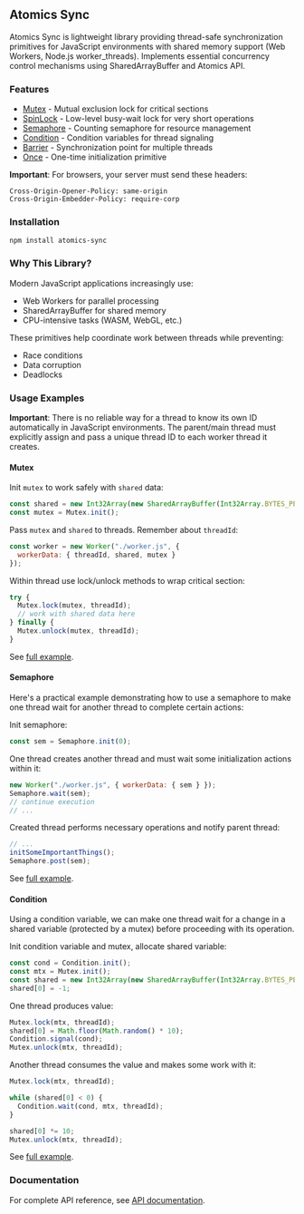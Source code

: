 ## Atomics Sync

Atomics Sync is lightweight library providing thread-safe synchronization primitives for JavaScript environments 
with shared memory support (Web Workers, Node.js worker_threads). 
Implements essential concurrency control mechanisms using SharedArrayBuffer and Atomics API.

### Features

- [Mutex](docs/classes/Mutex.md) - Mutual exclusion lock for critical sections
- [SpinLock](docs/classes/SpinLock.md) - Low-level busy-wait lock for very short operations
- [Semaphore](docs/classes/Semaphore.md) - Counting semaphore for resource management
- [Condition](docs/classes/Condition.md) - Condition variables for thread signaling
- [Barrier](docs/classes/Barrier.md) - Synchronization point for multiple threads
- [Once](docs/classes/Once.md) - One-time initialization primitive

**Important**: For browsers, your server must send these headers:
```
Cross-Origin-Opener-Policy: same-origin
Cross-Origin-Embedder-Policy: require-corp
```

### Installation

```shell
npm install atomics-sync
```

### Why This Library?

Modern JavaScript applications increasingly use:
- Web Workers for parallel processing
- SharedArrayBuffer for shared memory
- CPU-intensive tasks (WASM, WebGL, etc.)

These primitives help coordinate work between threads while preventing:
- Race conditions
- Data corruption
- Deadlocks

### Usage Examples

**Important**: There is no reliable way for a thread to know its own ID automatically in JavaScript environments.
The parent/main thread must explicitly assign and pass a unique thread ID to each worker thread it creates.

#### Mutex

Init `mutex` to work safely with `shared` data:
```javascript
const shared = new Int32Array(new SharedArrayBuffer(Int32Array.BYTES_PER_ELEMENT));
const mutex = Mutex.init();
```

Pass `mutex` and `shared` to threads. Remember about `threadId`:
```javascript
const worker = new Worker("./worker.js", {
  workerData: { threadId, shared, mutex }
});
```

Within thread use lock/unlock methods to wrap critical section:
```javascript
try {
  Mutex.lock(mutex, threadId);
  // work with shared data here
} finally {
  Mutex.unlock(mutex, threadId);
}
```

See [full example](example/mutex.mjs).

#### Semaphore

Here's a practical example demonstrating how to use a semaphore to make one thread 
wait for another thread to complete certain actions:

Init semaphore:
```javascript
const sem = Semaphore.init(0);
```

One thread creates another thread and must wait some initialization actions within it:

```javascript
new Worker("./worker.js", { workerData: { sem } });
Semaphore.wait(sem);
// continue execution
// ...
```

Created thread performs necessary operations and notify parent thread:

```javascript
// ...
initSomeImportantThings();
Semaphore.post(sem);
```

See [full example](example/semaphore.mjs).

#### Condition

Using a condition variable, we can make one thread wait for a change in a shared variable (protected by a mutex) before proceeding with its operation.

Init condition variable and mutex, allocate shared variable:
```javascript
const cond = Condition.init();
const mtx = Mutex.init();
const shared = new Int32Array(new SharedArrayBuffer(Int32Array.BYTES_PER_ELEMENT));
shared[0] = -1;
```

One thread produces value:
```javascript
Mutex.lock(mtx, threadId);
shared[0] = Math.floor(Math.random() * 10);
Condition.signal(cond);
Mutex.unlock(mtx, threadId);
```

Another thread consumes the value and makes some work with it:
```javascript
Mutex.lock(mtx, threadId);

while (shared[0] < 0) {
  Condition.wait(cond, mtx, threadId);
}

shared[0] *= 10;
Mutex.unlock(mtx, threadId);
```

See [full example](example/condition.mjs).

### Documentation

For complete API reference, see
[API documentation](docs/README.md).